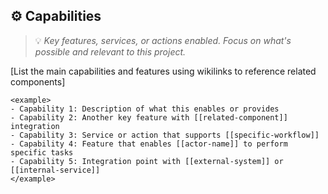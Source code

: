 ## ⚙️ Capabilities
> 💡 *Key features, services, or actions enabled. Focus on what's possible and relevant to this project.*

[List the main capabilities and features using wikilinks to reference related components]

```
<example>
- Capability 1: Description of what this enables or provides
- Capability 2: Another key feature with [[related-component]] integration
- Capability 3: Service or action that supports [[specific-workflow]]
- Capability 4: Feature that enables [[actor-name]] to perform specific tasks
- Capability 5: Integration point with [[external-system]] or [[internal-service]]
</example>
```
